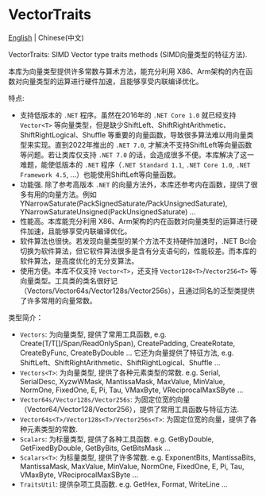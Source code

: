 # VectorTraits
[English](README.md) | Chinese(中文)

VectorTraits: SIMD Vector type traits methods (SIMD向量类型的特征方法).

本库为向量类型提供许多常数与算术方法，能充分利用 X86、Arm架构的内在函数对向量类型的运算进行硬件加速，且能够享受内联编译优化。

特点:
- 支持低版本的 `.NET` 程序。虽然在2016年的 `.NET Core 1.0` 就已经支持 `Vector<T>` 等向量类型，但是缺少ShiftLeft、ShiftRightArithmetic、ShiftRightLogical、Shuffle 等重要的向量函数，导致很多算法难以用向量类型来实现。直到2022年推出的 `.NET 7.0`, 才解决不支持ShiftLeft等向量函数等问题。若让类库仅支持 `.NET 7.0` 的话，会造成很多不便。本库解决了这一难题，能使低版本的 `.NET` 程序（`.NET Standard 1.1`, `.NET Core 1.0`, `.NET Framework 4.5`, ...）也能使用ShiftLeft等向量函数。
- 功能强. 除了参考高版本 `.NET` 的向量方法外，本库还参考内在函数，提供了很多有用的向量方法。例如 YNarrowSaturate(PackSignedSaturate/PackUnsignedSaturate), YNarrowSaturateUnsigned(PackUnsignedSaturate) ...
- 性能高。本库能充分利用 X86、Arm架构的内在函数对向量类型的运算进行硬件加速，且能够享受内联编译优化。
- 软件算法也很快。若发现向量类型的某个方法不支持硬件加速时，.NET Bcl会切换为软件算法，但它软件算法很多是含有分支语句的，性能较差。而本库的软件算法，是高度优化的无分支算法。
- 使用方便。本库不仅支持 `Vector<T>`，还支持 `Vector128<T>`/`Vector256<T>` 等向量类型。工具类的类名很好记（Vectors/Vector64s/Vector128s/Vector256s），且通过同名的泛型类提供了许多常用的向量常数。

类型简介：
- `Vectors`: 为向量类型, 提供了常用工具函数, e.g. Create(T/T[]/Span/ReadOnlySpan), CreatePadding, CreateRotate, CreateByFunc, CreateByDouble ... 它还为向量提供了特征方法, e.g. ShiftLeft、ShiftRightArithmetic、ShiftRightLogical、Shuffle ...
- `Vectors<T>`: 为向量类型, 提供了各种元素类型的常数. e.g. Serial, SerialDesc, XyzwWMask, MantissaMask, MaxValue, MinValue, NormOne, FixedOne, E, Pi, Tau, VMaxByte, VReciprocalMaxSByte ...
- `Vector64s/Vector128s/Vector256s`: 为固定位宽的向量（Vector64/Vector128/Vector256），提供了常用工具函数与特征方法.
- `Vector64s<T>/Vector128s<T>/Vector256s<T>`: 为固定位宽的向量，提供了各种元素类型的常数.
- `Scalars`: 为标量类型, 提供了各种工具函数. e.g. GetByDouble, GetFixedByDouble, GetByBits, GetBitsMask ...
- `Scalars<T>`: 为标量类型, 提供了许多常数. e.g. ExponentBits, MantissaBits, MantissaMask, MaxValue, MinValue, NormOne, FixedOne, E, Pi, Tau, VMaxByte, VReciprocalMaxSByte ...
- `TraitsUtil`: 提供杂项工具函数. e.g. GetHex, Format, WriteLine ...
